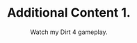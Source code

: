 ---
title: Additional Content 1.
subtitle: Watch my Dirt 4 gameplay.
layout: default
modal-id: 9
html: https://doodpls.github.io
thumbnail: portfolio.jpg
project-date: november 2019
category: Extras
description: So i can do the pagination thingy.

---